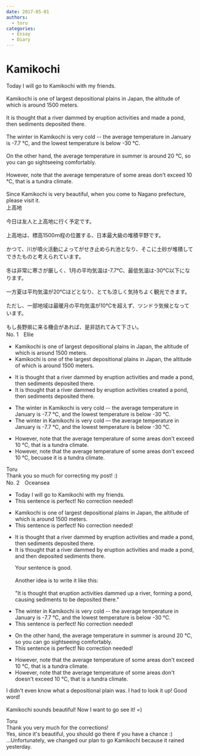 ```yaml
---
date: 2017-05-01
authors:
  - toru
categories:
  - Essay
  - Diary
---
```


<h1 id="subject_show">Kamikochi</h1>
<div class="date" hidden>May 1, 2017 07:32</div>
<div id="post"><div id="body_show_ori">
Today I will go to Kamikochi with my friends.<br/><br/>Kamikochi is one of largest depositional plains in Japan, the altitude of which is around 1500 meters.<br/><br/>It is thought that a river dammed by eruption activities and made a pond, then sediments deposited there.<br/><br/>The winter in Kamikochi is very cold -- the average temperature in January is -7.7 ℃, and the lowest temperature is below -30 ℃.<br/><br/>On the other hand, the average temperature in summer is around 20 ℃, so you can go sightseeing comfortably.<br/><br/>However, note that the average temperature of some areas don't exceed 10 ℃, that is a tundra climate.<br/><br/>Since Kamikochi is very beautiful, when you come to Nagano prefecture, please visit it.
</div></div>

<!-- more -->

<div id="post_ja"><div id="body_show_mo">
上高地<br/><br/>今日は友人と上高地に行く予定です。<br/><br/>上高地は、標高1500ｍ程の位置する、日本最大級の堆積平野です。<br/><br/>かつて、川が噴火活動によってがせき止められ池となり、そこに土砂が堆積してできたものと考えられています。<br/><br/>冬は非常に寒さが厳しく、1月の平均気温は-7.7℃、最低気温は-30℃以下になります。<br/><br/>一方夏は平均気温が20℃ほどとなり、とても涼しく気持ちよく観光できます。<br/><br/>ただし、一部地域は最暖月の平均気温が10℃を超えず、ツンドラ気候となっています。<br/><br/>もし長野県に来る機会があれば、是非訪れてみて下さい。
</div></div>
<div id="block"><div class="first_name"> No. 1　<span class="just_name">Ellie</span></div><div id="block2">
<ul class="correction_field">
<li class="incorrect">Kamikochi is one of largest depositional plains in Japan, the altitude of which is around 1500 meters.</li>
<li class="corrected correct">
Kamikochi is one of <span class="f_blue">the </span>largest depositional plains in Japan, the altitude of which is around 1500 meters.
</li>
</ul>
<ul class="correction_field">
<li class="incorrect">It is thought that a river dammed by eruption activities and made a pond, then sediments deposited there.</li>
<li class="corrected correct">
It is thought that a river dammed by eruption activities<span class="f_blue"> created a</span> pond, then sediments deposited there.
</li>
</ul>
<ul class="correction_field">
<li class="incorrect">The winter in Kamikochi is very cold -- the average temperature in January is -7.7 ℃, and the lowest temperature is below -30 ℃.</li>
<li class="corrected correct">
The winter in Kamikochi is very cold <span class="f_blue">—</span> the average temperature in January is -7.7 ℃, and the lowest temperature is below -30 ℃.
</li>
</ul>
<ul class="correction_field">
<li class="incorrect">However, note that the average temperature of some areas don't exceed 10 ℃, that is a tundra climate.</li>
<li class="corrected correct">
However, note that the average temperature of some areas don't exceed 10 ℃, <span class="f_blue">becuase it </span>is a tundra climate.
</li>
</ul>
</div><div class="name"><span class="just_name">Toru</span><br>
Thank you so much for correcting my post! :)
</div>
</div>
<div id="block"><div class="first_name"> No. 2　<span class="just_name">Oceansea</span></div><div id="block2">
<ul class="correction_field">
<li class="incorrect">Today I will go to Kamikochi with my friends.</li>
<li class="corrected perfect">This sentence is perfect! No correction needed!</li>
</ul>
<ul class="correction_field">
<li class="incorrect">Kamikochi is one of largest depositional plains in Japan, the altitude of which is around 1500 meters.</li>
<li class="corrected perfect">This sentence is perfect! No correction needed!</li>
</ul>
<ul class="correction_field">
<li class="incorrect">It is thought that a river dammed by eruption activities and made a pond, then sediments deposited there.</li>
<li class="corrected correct">
It is thought that a river dammed by eruption activities <span class="sline"><span class="f_gray">and </span></span>made a pond, <span class="f_blue">and </span>then <span class="f_blue">deposited </span>sediments there.
<p class="correction_comment">Your sentence is good.<br/><br/>Another idea is to write it like this:<br/><br/>"It is thought that eruption activities dammed up a river, forming a pond, causing sediments to be deposited there."</p>
</li>
</ul>
<ul class="correction_field">
<li class="incorrect">The winter in Kamikochi is very cold -- the average temperature in January is -7.7 ℃, and the lowest temperature is below -30 ℃.</li>
<li class="corrected perfect">This sentence is perfect! No correction needed!</li>
</ul>
<ul class="correction_field">
<li class="incorrect">On the other hand, the average temperature in summer is around 20 ℃, so you can go sightseeing comfortably.</li>
<li class="corrected perfect">This sentence is perfect! No correction needed!</li>
</ul>
<ul class="correction_field">
<li class="incorrect">However, note that the average temperature of some areas don't exceed 10 ℃, that is a tundra climate.</li>
<li class="corrected correct">
However, note that the average temperature of some areas <span class="f_gray"><span class="sline">don't </span></span><span class="f_red">doesn't </span>exceed 10 ℃, that is a tundra climate.
</li>
</ul>
<p class="comment_small">
 I didn't even know what a depositional plain was. I had to look it up! Good word!
 <br/>
 <br/>
 Kamikochi sounds beautiful! Now I want to go see it! =)
</p>

</div><div class="name"><span class="just_name">Toru</span><br>
Thank you very much for the corrections!<br/>Yes, since it's beautiful, you should go there if you have a chance :)<br/>...Unfortunately, we changed our plan to go Kamikochi because it rained yesterday.
</div>
</div>
